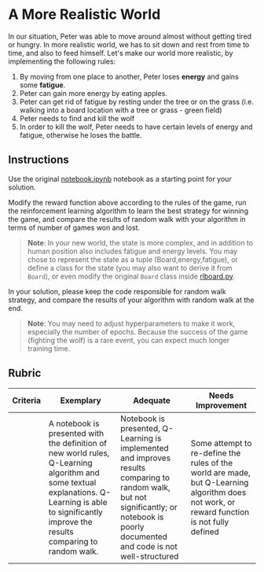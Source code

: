 # A More Realistic World

In our situation, Peter was able to move around almost without getting tired or hungry. In more realistic world, we has to sit down and rest from time to time, and also to feed himself. Let's make our world more realistic, by implementing the following rules:

1. By moving from one place to another, Peter loses **energy** and gains some **fatigue**.
2. Peter can gain more energy by eating apples.
3. Peter can get rid of fatigue by resting under the tree or on the grass (i.e. walking into a board location with a tree or grass - green field)
4. Peter needs to find and kill the wolf
5. In order to kill the wolf, Peter needs to have certain levels of energy and fatigue, otherwise he loses the battle.
## Instructions

Use the original [notebook.ipynb](notebook.ipynb) notebook as a starting point for your solution.

Modify the reward function above according to the rules of the game, run the reinforcement learning algorithm to learn the best strategy for winning the game, and compare the results of random walk with your algorithm in terms of number of games won and lost.

> **Note**: In your new world, the state is more complex, and in addition to human position also includes fatigue and energy levels. You may chose to represent the state as a tuple (Board,energy,fatigue), or define a class for the state (you may also want to derive it from `Board`), or even modify the original `Board` class inside [rlboard.py](rlboard.py).

In your solution, please keep the code responsible for random walk strategy, and compare the results of your algorithm with random walk at the end.

> **Note**: You may need to adjust hyperparameters to make it work, especially the number of epochs. Because the success of the game (fighting the wolf) is a rare event, you can expect much longer training time.
## Rubric

| Criteria | Exemplary                                                                                                                                                                                             | Adequate                                                                                                                                                                                | Needs Improvement                                                                                                                          |
| -------- | ----------------------------------------------------------------------------------------------------------------------------------------------------------------------------------------------------- | --------------------------------------------------------------------------------------------------------------------------------------------------------------------------------------- | ------------------------------------------------------------------------------------------------------------------------------------------ |
|          | A notebook is presented with the definition of new world rules, Q-Learning algorithm and some textual explanations. Q-Learning is able to significantly improve the results comparing to random walk. | Notebook is presented, Q-Learning is implemented and improves results comparing to random walk, but not significantly; or notebook is poorly documented and code is not well-structured | Some attempt to re-define the rules of the world are made, but Q-Learning algorithm does not work, or reward function is not fully defined |
